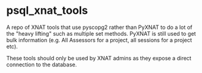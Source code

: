 # psql_xnat_tools
A repo of XNAT tools that use pyscopg2 rather than PyXNAT to do a lot of the "heavy lifting" such as multiple set methods. PyXNAT is still used to get bulk information (e.g. All Assessors for a project, all sessions for a project etc).

These tools should only be used by XNAT admins as they expose a direct connection to the database. 
